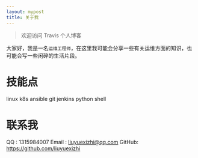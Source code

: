 ```yaml
---
layout: mypost
title: 关于我
---
```

> 欢迎访问 Travis 个人博客

大家好，我是一名`运维工程师`，在这里我可能会分享一些有关运维方面的知识，也可能会写一些闲碎的生活片段。

# 技能点
linux k8s ansible git jenkins python shell

# 联系我
QQ    : 1315984007
Email : liuyuexizhi@qq.com
GitHub: https://github.com/liuyuexizhi